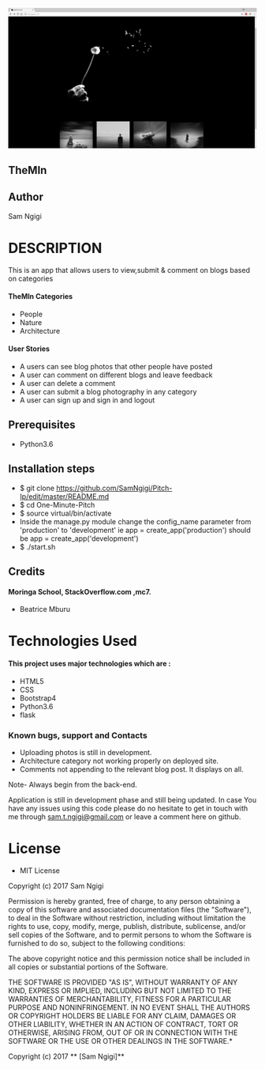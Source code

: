 ![TheMin](the-min.png)

## TheMIn

## Author

Sam Ngigi

# DESCRIPTION

This is an app that allows users to view,submit & comment on blogs based on categories

#### TheMIn Categories
* People
* Nature
* Architecture


#### User Stories


* A users can see blog photos that other people have posted
* A user can comment on different blogs and leave feedback
* A user can delete a comment
* A user can submit a blog photography in any category
* A user can sign up and sign in and logout


## Prerequisites
* Python3.6

## Installation steps
* $ git clone https://github.com/SamNgigi/Pitch-Ip/edit/master/README.md
* $ cd One-Minute-Pitch
* $ source virtual/bin/activate
* Inside the manage.py module change the config_name parameter from 'production' to 'development' ie app = create_app('production') should be app = create_app('development')
* $ ./start.sh



## Credits

#### Moringa School, StackOverflow.com ,mc7.
- Beatrice Mburu

# Technologies Used

#### This project uses major technologies which are :
* HTML5
* CSS
* Bootstrap4
* Python3.6
* flask


### Known bugs, support and Contacts

- Uploading photos is still in development.
- Architecture category not working properly on deployed site.
- Comments not appending to the relevant blog post. It displays on all.

Note- Always begin from the back-end.

Application is still in development phase and still being updated. In case You have any issues using this code please do no hesitate to get in touch with me through sam.t.ngigi@gmail.com or leave a comment here on github.

# License

* MIT License

Copyright (c) 2017 Sam Ngigi



Permission is hereby granted, free of charge, to any person obtaining a copy
of this software and associated documentation files (the "Software"), to deal
in the Software without restriction, including without limitation the rights
to use, copy, modify, merge, publish, distribute, sublicense, and/or sell
copies of the Software, and to permit persons to whom the Software is
furnished to do so, subject to the following conditions:

The above copyright notice and this permission notice shall be included in all
copies or substantial portions of the Software.

THE SOFTWARE IS PROVIDED "AS IS", WITHOUT WARRANTY OF ANY KIND, EXPRESS OR
IMPLIED, INCLUDING BUT NOT LIMITED TO THE WARRANTIES OF MERCHANTABILITY,
FITNESS FOR A PARTICULAR PURPOSE AND NONINFRINGEMENT. IN NO EVENT SHALL THE
AUTHORS OR COPYRIGHT HOLDERS BE LIABLE FOR ANY CLAIM, DAMAGES OR OTHER
LIABILITY, WHETHER IN AN ACTION OF CONTRACT, TORT OR OTHERWISE, ARISING FROM,
OUT OF OR IN CONNECTION WITH THE SOFTWARE OR THE USE OR OTHER DEALINGS IN THE
SOFTWARE.*

Copyright (c) 2017 ** [Sam Ngigi]**
